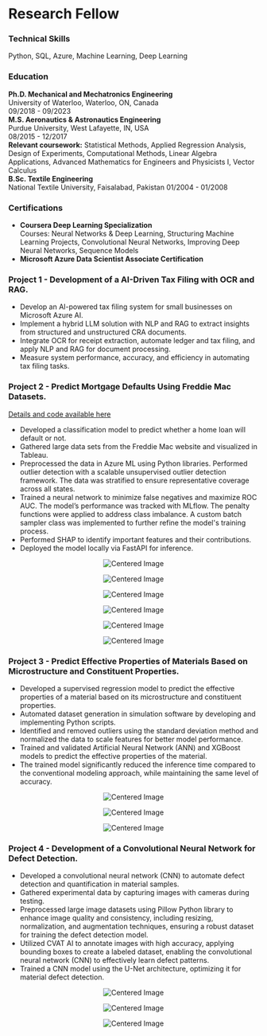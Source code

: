 # Research Fellow 

### Technical Skills
Python, SQL, Azure, Machine Learning, Deep Learning

### Education
**Ph.D. Mechanical and Mechatronics Engineering**  
University of Waterloo, Waterloo, ON, Canada  
<span style="font-size: 14px;"> 09/2018 - 09/2023 </span>  
**M.S. Aeronautics & Astronautics Engineering**  
Purdue University, West Lafayette, IN, USA  
<span style="font-size: 14px;"> 08/2015 - 12/2017 </span>  
<span style="font-size: 14px;"> **Relevant coursework:** Statistical Methods, Applied Regression Analysis, Design of Experiments, Computational Methods, Linear Algebra Applications, Advanced Mathematics for Engineers and Physicists I, Vector Calculus </span>  
**B.Sc. Textile Engineering**  
National Textile University, Faisalabad, Pakistan 
<span style="font-size: 14px;"> 01/2004 - 01/2008 </span>  

### Certifications 
- <span style="font-size: 14px;"> **Coursera Deep Learning Specialization**  
  Courses: Neural Networks & Deep Learning, Structuring Machine Learning Projects, Convolutional Neural Networks, Improving Deep Neural Networks, Sequence Models </span>  
- <span style="font-size: 14px;"> **Microsoft Azure Data Scientist Associate Certification**

### Project 1 - Development of a AI-Driven Tax Filing with OCR and RAG.
- <span style="font-size: 14px;"> Develop an AI-powered tax filing system for small businesses on Microsoft Azure AI. </span>
- <span style="font-size: 14px;"> Implement a hybrid LLM solution with NLP and RAG to extract insights from structured and unstructured CRA documents. </span>
- <span style="font-size: 14px;"> Integrate OCR for receipt extraction, automate ledger and tax filing, and apply NLP and RAG for document processing. </span>
- <span style="font-size: 14px;"> Measure system performance, accuracy, and efficiency in automating tax filing tasks. </span>

### Project 2 - Predict Mortgage Defaults Using Freddie Mac Datasets.
[Details and code available here](https://github.com/khizarrouf/End_to_End_Mortgage_Default_Project)
- <span style="font-size: 14px;"> Developed a classification model to predict whether a home loan will default or not. </span> 
- <span style="font-size: 14px;"> Gathered large data sets from the Freddie Mac website and visualized in Tableau. </span>
- <span style="font-size: 14px;"> Preprocessed the data in Azure ML using Python libraries. Performed outlier detection with a scalable unsupervised outlier detection framework. The data was stratified to ensure representative coverage across all states. </span>
- <span style="font-size: 14px;"> Trained a neural network to minimize false negatives and maximize ROC AUC. The model’s performance was tracked with MLflow. The penalty functions were applied to address class imbalance. A custom batch sampler class was implemented to further refine the model's training process. </span>
- <span style="font-size: 14px;"> Performed SHAP to identify important features and their contributions. </span>
- <span style="font-size: 14px;"> Deployed the model locally via FastAPI for inference. </span>

<p align="center">
  <img src="assets/images/Picture11.png" alt="Centered Image">
</p>

<p align="center">
  <img src="assets/images/Picture12.png" alt="Centered Image">
</p>

<p align="center">
  <img src="assets/images/Picture13.png" alt="Centered Image">
</p>

<p align="center">
  <img src="assets/images/Picture15.png" alt="Centered Image">
</p>

<p align="center">
  <img src="assets/images/Picture16.png" alt="Centered Image">
</p>

<p align="center">
  <img src="assets/images/Picture14.png" alt="Centered Image">
</p>


### Project 3 - Predict Effective Properties of Materials Based on Microstructure and Constituent Properties.
- <span style="font-size: 14px;"> Developed a supervised regression model to predict the effective properties of a material based on its microstructure and constituent properties. </span>
- <span style="font-size: 14px;"> Automated dataset generation in simulation software by developing and implementing Python scripts. </span>
- <span style="font-size: 14px;"> Identified and removed outliers using the standard deviation method and normalized the data to scale features for better model performance.  </span>
- <span style="font-size: 14px;"> Trained and validated Artificial Neural Network (ANN) and XGBoost models to predict the effective properties of the material. </span>
- <span style="font-size: 14px;"> The trained model significantly reduced the inference time compared to the conventional modeling approach, while maintaining the same level of accuracy. </span>

<p align="center">
  <img src="assets/images/Picture2.JPG" alt="Centered Image">
</p>

<p align="center">
  <img src="assets/images/Figure 20.JPG" alt="Centered Image">
</p>

<p align="center">
  <img src="assets/images/Figure 19.JPG" alt="Centered Image">
</p>

### Project 4 - Development of a Convolutional Neural Network for Defect Detection.
- <span style="font-size: 14px;"> Developed a convolutional neural network (CNN) to automate defect detection and quantification in material samples. </span>
- <span style="font-size: 14px;"> Gathered experimental data by capturing images with cameras during testing. </span>
- <span style="font-size: 14px;"> Preprocessed large image datasets using Pillow Python library to enhance image quality and consistency, including resizing, normalization, and augmentation techniques, ensuring a robust dataset for training the defect detection model. </span>
- <span style="font-size: 14px;"> Utilized CVAT AI to annotate images with high accuracy, applying bounding boxes to create a labeled dataset, enabling the convolutional neural network (CNN) to effectively learn defect patterns. </span>
- <span style="font-size: 14px;"> Trained a CNN model using the U-Net architecture, optimizing it for material defect detection. </span>

<p align="center">
  <img src="assets/images/Figure21.JPG" alt="Centered Image">
</p>

<p align="center">
  <img src="assets/images/Figure22.JPG" alt="Centered Image">
</p>

<p align="center">
  <img src="assets/images/Picture3.JPG" alt="Centered Image">
</p>
